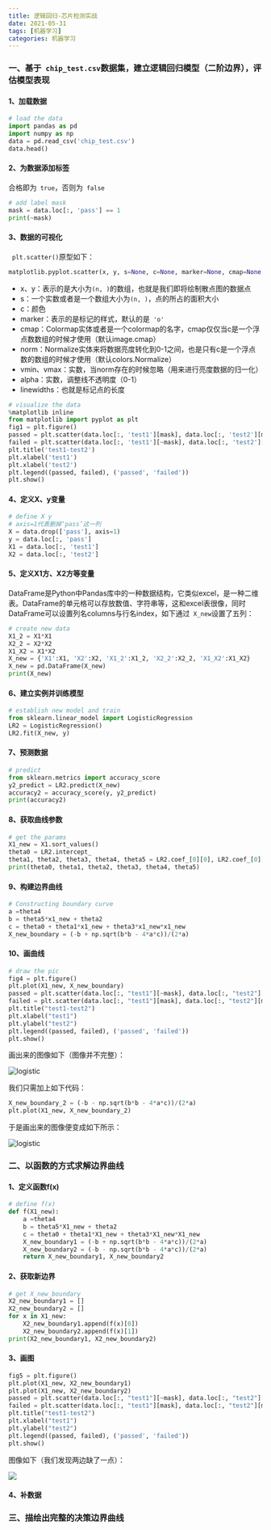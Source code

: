 ```yaml
---
title: 逻辑回归-芯片检测实战
date: 2021-05-31
tags: [机器学习]
categories: 机器学习
---
```


### 一、基于` chip_test.csv`数据集，建立逻辑回归模型（二阶边界），评估模型表现

#### 1、加载数据

```python
# load the data
import pandas as pd
import numpy as np
data = pd.read_csv('chip_test.csv')
data.head()
```

#### 2、为数据添加标签

合格即为` true`，否则为` false`

```python
# add label mask
mask = data.loc[:, 'pass'] == 1
print(~mask)
```

#### 3、数据的可视化

` plt.scatter()`原型如下：

```python
matplotlib.pyplot.scatter(x, y, s=None, c=None, marker=None, cmap=None, norm=None, vmin=None, vmax=None, alpha=None, linewidths=None, verts=None, edgecolors=None, *, data=None, **kwargs)
```

- x、y：表示的是大小为` (n, ) `的数组，也就是我们即将绘制散点图的数据点
- s：一个实数或者是一个数组大小为` (n, ) `，点的所占的面积大小
- c：颜色
- marker：表示的是标记的样式，默认的是` 'o'`
- cmap：Colormap实体或者是一个colormap的名字，cmap仅仅当c是一个浮点数数组的时候才使用（默认image.cmap）
- norm：Normalize实体来将数据亮度转化到0-1之间，也是只有c是一个浮点数的数组的时候才使用（默认colors.Normalize）
- vmin、vmax：实数，当norm存在的时候忽略（用来进行亮度数据的归一化）
- alpha：实数，调整线不透明度（0-1）
- linewidths：也就是标记点的长度

```python
# visualize the data
%matplotlib inline
from matplotlib import pyplot as plt
fig1 = plt.figure()
passed = plt.scatter(data.loc[:, 'test1'][mask], data.loc[:, 'test2'][mask])
failed = plt.scatter(data.loc[:, 'test1'][~mask], data.loc[:, 'test2'][~mask])
plt.title('test1-test2')
plt.xlabel('test1')
plt.xlabel('test2')
plt.legend((passed, failed), ('passed', 'failed'))
plt.show()
```

#### 4、定义X、y变量

```python
# define X y
# axis=1代表删掉‘pass’这一列
X = data.drop(['pass'], axis=1)
y = data.loc[:, 'pass']
X1 = data.loc[:, 'test1']
X2 = data.loc[:, 'test2']
```

#### 5、定义X1方、X2方等变量

DataFrame是Python中Pandas库中的一种数据结构，它类似excel，是一种二维表。DataFrame的单元格可以存放数值、字符串等，这和excel表很像，同时DataFrame可以设置列名columns与行名index，如下通过` X_new`设置了五列：

```python
# create new data
X1_2 = X1*X1
X2_2 = X2*X2
X1_X2 = X1*X2
X_new = {'X1':X1, 'X2':X2, 'X1_2':X1_2, 'X2_2':X2_2, 'X1_X2':X1_X2}
X_new = pd.DataFrame(X_new)
print(X_new)
```

#### 6、建立实例并训练模型

```python
# establish new model and train
from sklearn.linear_model import LogisticRegression
LR2 = LogisticRegression()
LR2.fit(X_new, y)
```

#### 7、预测数据

```python
# predict
from sklearn.metrics import accuracy_score
y2_predict = LR2.predict(X_new)
accuracy2 = accuracy_score(y, y2_predict)
print(accuracy2)
```

#### 8、获取曲线参数

```python
# get the params
X1_new = X1.sort_values()
theta0 = LR2.intercept_
theta1, theta2, theta3, theta4, theta5 = LR2.coef_[0][0], LR2.coef_[0][1], LR2.coef_[0][2], LR2.coef_[0][3], LR2.coef_[0][4]
print(theta0, theta1, theta2, theta3, theta4, theta5)
```

#### 9、构建边界曲线

```python
# Constructing boundary curve
a =theta4
b = theta5*x1_new + theta2
c = theta0 + theta1*x1_new + theta3*x1_new*x1_new
X_new_boundary = (-b + np.sqrt(b*b - 4*a*c))/(2*a)
```

#### 10、画曲线

```python
# draw the pic
fig4 = plt.figure()
plt.plot(X1_new, X_new_boundary)
passed = plt.scatter(data.loc[:, "test1"][~mask], data.loc[:, "test2"][~mask])  
failed = plt.scatter(data.loc[:, "test1"][mask], data.loc[:, "test2"][mask])
plt.title("test1-test2")
plt.xlabel("test1")
plt.ylabel("test2") 
plt.legend((passed, failed), ('passed', 'failed'))
plt.show()
```

画出来的图像如下（图像并不完整）：

![logistic](logistic.png)

我们只需加上如下代码：

```python
X_new_boundary_2 = (-b - np.sqrt(b*b - 4*a*c))/(2*a)
plt.plot(X1_new, X_new_boundary_2)
```

于是画出来的图像便变成如下所示：

![logistic](logistic2.png)



### 二、以函数的方式求解边界曲线

#### 1、定义函数f(x)

```python
# define f(x)
def f(X1_new):
    a =theta4
    b = theta5*X1_new + theta2
    c = theta0 + theta1*X1_new + theta3*X1_new*X1_new
    X_new_boundary1 = (-b + np.sqrt(b*b - 4*a*c))/(2*a)
    X_new_boundary2 = (-b - np.sqrt(b*b - 4*a*c))/(2*a)
    return X_new_boundary1, X_new_boundary2
```

#### 2、获取新边界

```python
# get X_new_boundary
X2_new_boundary1 = []
X2_new_boundary2 = []
for x in X1_new:
    X2_new_boundary1.append(f(x)[0])
    X2_new_boundary2.append(f(x)[1])
print(X2_new_boundary1, X2_new_boundary2)
```

#### 3、画图

```python
fig5 = plt.figure()
plt.plot(X1_new, X2_new_boundary1)
plt.plot(X1_new, X2_new_boundary2)
passed = plt.scatter(data.loc[:, "test1"][~mask], data.loc[:, "test2"][~mask])  
failed = plt.scatter(data.loc[:, "test1"][mask], data.loc[:, "test2"][mask])
plt.title("test1-test2")
plt.xlabel("test1")
plt.ylabel("test2") 
plt.legend((passed, failed), ('passed', 'failed'))
plt.show()
```

图像如下（我们发现两边缺了一点）：

![](logistic2-20210531175443248.png)

#### 4、补数据





### 三、描绘出完整的决策边界曲线

